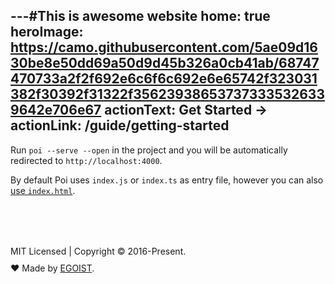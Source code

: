 ---#This is awesome website
home: true
heroImage: https://camo.githubusercontent.com/5ae09d1630be8e50dd69a50d9d45b326a0cb41ab/68747470733a2f2f692e6c6f6c692e6e65742f323031382f30392f31322f356239386537373335326339642e706e67
actionText: Get Started →
actionLink: /guide/getting-started
---

<HomeExamples />

Run `poi --serve --open` in the project and you will be automatically redirected to `http://localhost:4000`.

By default Poi uses `index.js` or `index.ts` as entry file, however you can also [use `index.html`](./guide/html-entry.md).

<div class="footer">
MIT Licensed | Copyright © 2016-Present.
  <div class="author">
  ♥ Made by <a href="https://egoist.sh" target="_blank">EGOIST</a>.
  </div>
</div>

<style lang="stylus">
.home .hero img {
  max-height: 240px
}

.footer {
  margin-top: 80px;
}

.author {
  margin-top: 10px;
  a {
    color: inherit;
    text-decoration: underline;
  }
}
</style>
